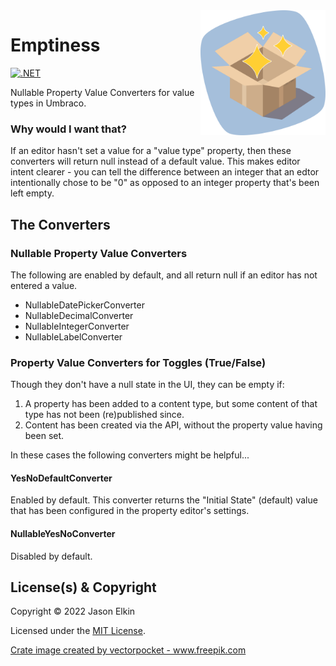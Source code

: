 <img src="docs/img/logo.svg" width="200" height="200" align="right"/>

# Emptiness
[![.NET](https://github.com/JasonElkin/Emptiness/actions/workflows/build.yml/badge.svg)](https://github.com/JasonElkin/Emptiness/actions/workflows/build.yml)

 Nullable Property Value Converters for value types in Umbraco.

### Why would I want that?

If an editor hasn't set a value for a "value type" property, then these converters will return null instead of a default value. This makes editor intent clearer - you can tell the difference between an integer that an edtor intentionally chose to be "0" as opposed to an integer property that's been left empty.

## The Converters

### Nullable Property Value Converters

The following are enabled by default, and all return null if an editor has not entered a value.

 - NullableDatePickerConverter
 - NullableDecimalConverter
 - NullableIntegerConverter
 - NullableLabelConverter
### Property Value Converters for Toggles (True/False)
Though they don't have a null state in the UI, they can be empty if:

  1. A property has been added to a content type, but some content of that type has not been (re)published since.
  2. Content has been created via the API, without the property value having been set.

In these cases the following converters might be helpful...
#### YesNoDefaultConverter
Enabled by default. This converter returns the "Initial State" (default) value that has been configured in the property editor's settings.

#### NullableYesNoConverter
Disabled by default.

## License(s) & Copyright

Copyright &copy; 2022 Jason Elkin

Licensed under the [MIT License](LICENSE.md).

 <a href='https://www.freepik.com/vectors/crate'>Crate image created by vectorpocket - www.freepik.com</a>
